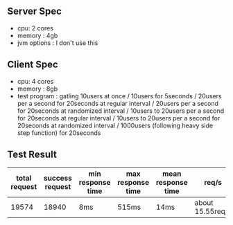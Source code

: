## Server Spec
- cpu: 2 cores
- memory : 4gb
- jvm options : I don't use this

## Client Spec
- cpu: 4 cores
- memory : 8gb
- test program : gatling
10users at once / 10users for 5seconds / 20users per a second for 20seconds at regular interval / 20users per a second for 20seconds at randomized interval /  10users to 20users per a second for 20seconds at regular interval / 10users to 20users per a second for 20seconds at randomized interval / 1000users (following heavy side step function) for 20seconds

##  Test Result
| total request | success request | min response time | max response time | mean response time | req/s |
|---|---|---|---|---|---|
|19574|18940|8ms|515ms|14ms| about 15.55req/s|


